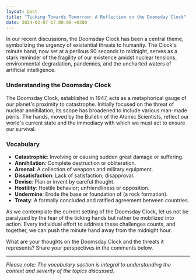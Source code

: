 ```yaml
---
layout: post
title: "Ticking Towards Tomorrow: A Reflection on the Doomsday Clock"
date: 2024-02-07 17:00:00 +0300
---
```


In our recent discussions, the Doomsday Clock has been a central theme, symbolizing the urgency of existential threats to humanity. The Clock's minute hand, now set at a perilous 90 seconds to midnight, serves as a stark reminder of the fragility of our existence amidst nuclear tensions, environmental degradation, pandemics, and the uncharted waters of artificial intelligence.

### Understanding the Doomsday Clock

The Doomsday Clock, established in 1947, acts as a metaphorical gauge of our planet's proximity to catastrophe. Initially focused on the threat of nuclear annihilation, its scope has broadened to include various man-made perils. The hands, moved by the Bulletin of the Atomic Scientists, reflect our world's current state and the immediacy with which we must act to ensure our survival.

### Vocabulary
- **Catastrophic**: Involving or causing sudden great damage or suffering.
- **Annihilation**: Complete destruction or obliteration.
- **Arsenal**: A collection of weapons and military equipment.
- **Dissatisfaction**: Lack of satisfaction; disapproval.
- **Devise**: Plan or invent by careful thought.
- **Hostility**: Hostile behavior; unfriendliness or opposition.
- **Undermine**: Erode the base or foundation of (a rock formation).
- **Treaty**: A formally concluded and ratified agreement between countries.

As we contemplate the current setting of the Doomsday Clock, let us not be paralyzed by the fear of the ticking hands but rather be mobilized into action. Every individual effort to address these challenges counts, and together, we can push the minute hand away from the midnight hour.

What are your thoughts on the Doomsday Clock and the threats it represents? Share your perspectives in the comments below.

---

*Please note: The vocabulary section is integral to understanding the context and severity of the topics discussed.*